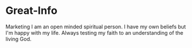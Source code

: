 # Great-Info
Marketing
I am an open minded spiritual person. I have my own beliefs but I'm happy with my life. Always testing my faith to an understanding of the living God.
